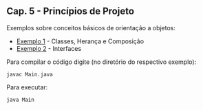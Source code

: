 

## Cap. 5 - Princípios de Projeto

Exemplos sobre conceitos básicos de orientação a objetos:

* [Exemplo 1](https://github.com/mtov/ESM-ExemplosCodigo/tree/master/cap5/exemplo1) - Classes, Herança e Composição
* [Exemplo 2](https://github.com/mtov/ESM-ExemplosCodigo/tree/master/cap5/exemplo2) - Interfaces

Para compilar o código digite (no diretório do respectivo exemplo):

```javac Main.java```

Para executar:

```java Main```

  
